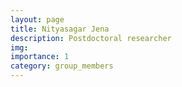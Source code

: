 ```yaml
---
layout: page
title: Nityasagar Jena
description: Postdoctoral researcher
img:
importance: 1
category: group_members
---
```

